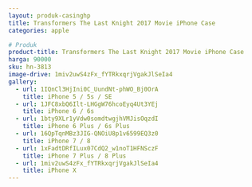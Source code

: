 ```yaml
---
layout: produk-casinghp
title: Transformers The Last Knight 2017 Movie iPhone Case
categories: apple

# Produk
product-title: Transformers The Last Knight 2017 Movie iPhone Case
harga: 90000
sku: hn-3813
image-drive: 1miv2uwS4zFx_fYTRkxqrjVgakJlSeIa4
gallery:
  - url: 1IQnCl3HjIni0C_UundNt-phWO_Bj0OrA
    title: iPhone 5 / 5s / SE
  - url: 1JFC8xbQ6Ilt-LHGgW76hcoEyq4Ut3YEj
    title: iPhone 6 / 6s
  - url: 1bty9XLr1yVdw0somdtwgjhVMJisOqzdI
    title: iPhone 6 Plus / 6s Plus
  - url: 16QpTqnMBz3JIG-QNOiU8p1v6599EQ3z0
    title: iPhone 7 / 8
  - url: 1xFadtDRfILux07CdQ2_w1noT1HFNSczF
    title: iPhone 7 Plus / 8 Plus
  - url: 1miv2uwS4zFx_fYTRkxqrjVgakJlSeIa4
    title: iPhone X
---
```

